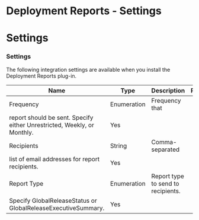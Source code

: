 
Deployment Reports - Settings
=============================

# Settings


### Settings




The following integration settings are available when you install the Deployment Reports plug-in.



| Name | Type | Description                                                                                                          | Required |
| ---- | ---- | -------------------------------------------------------------------------------------------------------------------- | -------- |
| Frequency | Enumeration | Frequency that
report should be sent. Specify either Unrestricted, Weekly, or Monthly. | Yes |
| Recipients | String | Comma-separated
list of email addresses for report recipients. | Yes |
| Report Type | Enumeration | Report type to send to recipients.
Specify GlobalReleaseStatus or GlobalReleaseExecutiveSummary. | Yes |


